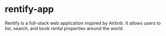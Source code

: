 # rentify-app
Rentify is a full-stack web application inspired by Airbnb. It allows users to list, search, and book rental properties around the world.
